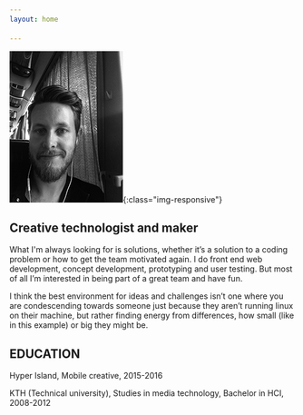```yaml
---
layout: home

---
```


![patch](/images/profilepic.png){:class="img-responsive"}

## Creative technologist and maker


What I'm always looking for is solutions, whether it’s a solution to a coding problem or how to get the team motivated again. I do front end web development, concept development, prototyping and user testing. But most of all I’m interested in being part of a great team and have fun.

I think the best environment for ideas and challenges isn’t one where you are condescending towards someone just because they aren’t running linux on their machine, but rather finding energy from differences, how small (like in this example) or big they might be.

## EDUCATION


Hyper Island, Mobile creative, 2015-2016

KTH (Technical university), Studies in media technology, Bachelor in HCI, 2008-2012


